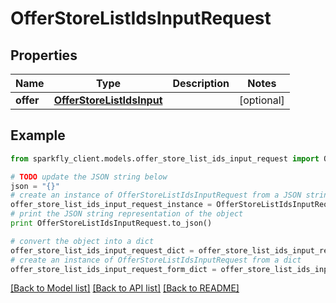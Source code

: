 # OfferStoreListIdsInputRequest


## Properties
Name | Type | Description | Notes
------------ | ------------- | ------------- | -------------
**offer** | [**OfferStoreListIdsInput**](OfferStoreListIdsInput.md) |  | [optional] 

## Example

```python
from sparkfly_client.models.offer_store_list_ids_input_request import OfferStoreListIdsInputRequest

# TODO update the JSON string below
json = "{}"
# create an instance of OfferStoreListIdsInputRequest from a JSON string
offer_store_list_ids_input_request_instance = OfferStoreListIdsInputRequest.from_json(json)
# print the JSON string representation of the object
print OfferStoreListIdsInputRequest.to_json()

# convert the object into a dict
offer_store_list_ids_input_request_dict = offer_store_list_ids_input_request_instance.to_dict()
# create an instance of OfferStoreListIdsInputRequest from a dict
offer_store_list_ids_input_request_form_dict = offer_store_list_ids_input_request.from_dict(offer_store_list_ids_input_request_dict)
```
[[Back to Model list]](../README.md#documentation-for-models) [[Back to API list]](../README.md#documentation-for-api-endpoints) [[Back to README]](../README.md)


